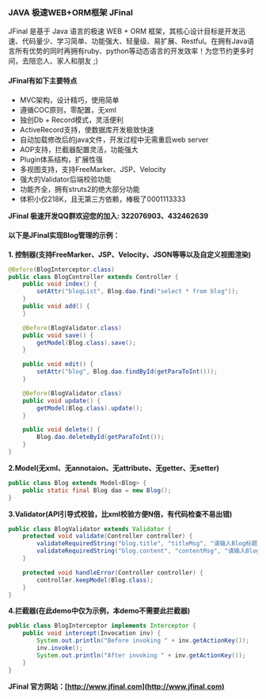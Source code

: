 ### JAVA 极速WEB+ORM框架 JFinal


JFinal 是基于 Java 语言的极速 WEB + ORM 框架，其核心设计目标是开发迅速、代码量少、学习简单、功能强大、轻量级、易扩展、Restful。在拥有Java语言所有优势的同时再拥有ruby、python等动态语言的开发效率！为您节约更多时间，去陪恋人、家人和朋友 ;)

#### JFinal有如下主要特点
- MVC架构，设计精巧，使用简单
- 遵循COC原则，零配置，无xml
- 独创Db + Record模式，灵活便利
- ActiveRecord支持，使数据库开发极致快速
- 自动加载修改后的java文件，开发过程中无需重启web server
- AOP支持，拦截器配置灵活，功能强大
- Plugin体系结构，扩展性强
- 多视图支持，支持FreeMarker、JSP、Velocity
- 强大的Validator后端校验功能
- 功能齐全，拥有struts2的绝大部分功能
- 体积小仅218K，且无第三方依赖，棒极了0001113333

**JFinal 极速开发QQ群欢迎您的加入: 322076903、432462639**

#### 以下是JFinal实现Blog管理的示例：

**1. 控制器(支持FreeMarker、JSP、Velocity、JSON等等以及自定义视图渲染)**

```java
@Before(BlogInterceptor.class)
public class BlogController extends Controller {
    public void index() {
        setAttr("blogList", Blog.dao.find("select * from blog"));
    }
    public void add() {
    }

    @Before(BlogValidator.class)
    public void save() {
        getModel(Blog.class).save();
    }

    public void edit() {
        setAttr("blog", Blog.dao.findById(getParaToInt()));
    }

    @Before(BlogValidator.class)
    public void update() {
        getModel(Blog.class).update();
    }

    public void delete() {
        Blog.dao.deleteById(getParaToInt());
    }
}
```

**2.Model(无xml、无annotaion、无attribute、无getter、无setter)**

```java
public class Blog extends Model<Blog> {
    public static final Blog dao = new Blog();
}
```

**3.Validator(API引导式校验，比xml校验方便N倍，有代码检查不易出错)**

```java
public class BlogValidator extends Validator {
    protected void validate(Controller controller) {
        validateRequiredString("blog.title", "titleMsg", "请输入Blog标题!");
        validateRequiredString("blog.content", "contentMsg", "请输入Blog内容!");
    }

    protected void handleError(Controller controller) {
        controller.keepModel(Blog.class);
    }
}
```

**4.拦截器(在此demo中仅为示例，本demo不需要此拦截器)**

```java
public class BlogInterceptor implements Interceptor {
    public void intercept(Invocation inv) {
        System.out.println("Before invoking " + inv.getActionKey());
        inv.invoke();
        System.out.println("After invoking " + inv.getActionKey());
    }
}
```

**JFinal 官方网站：[http://www.jfinal.com](http://www.jfinal.com)**


